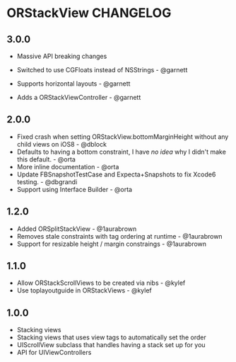 # ORStackView CHANGELOG

## 3.0.0

* Massive API breaking changes

* Switched to use CGFloats instead of NSStrings - @garnett 
* Supports horizontal layouts - @garnett
* Adds a ORStackViewController - @garnett 

## 2.0.0

* Fixed crash when setting ORStackView.bottomMarginHeight without any child views on iOS8 - @dblock
* Defaults to having a bottom constraint, I have _no idea_ why I didn't make this default. - @orta
* More inline documentation - @orta
* Update FBSnapshotTestCase and Expecta+Snapshots to fix Xcode6 testing. - @dbgrandi
* Support using Interface Builder - @orta

## 1.2.0

* Added ORSplitStackView - @1aurabrown
* Removes stale constraints with tag ordering at runtime - @1aurabrown
* Support for resizable height / margin constraings - @1aurabrown

## 1.1.0

* Allow ORStackScrollViews to be created via nibs - @kylef
* Use toplayoutguide in ORStackViews - @kylef

## 1.0.0

* Stacking views
* Stacking views that uses view tags to automatically set the order
* UIScrollView subclass that handles having a stack set up for you
* API for UIViewControllers
